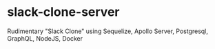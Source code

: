 # slack-clone-server
Rudimentary "Slack Clone" using Sequelize, Apollo Server, Postgresql, GraphQL, NodeJS, Docker
